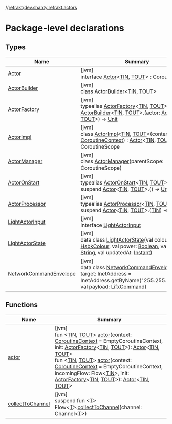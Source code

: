 //[refrakt](../../index.md)/[dev.shanty.refrakt.actors](index.md)

# Package-level declarations

## Types

| Name | Summary |
|---|---|
| [Actor](-actor/index.md) | [jvm]<br>interface [Actor](-actor/index.md)&lt;[TIN](-actor/index.md), [TOUT](-actor/index.md)&gt; : CoroutineScope |
| [ActorBuilder](-actor-builder/index.md) | [jvm]<br>class [ActorBuilder](-actor-builder/index.md)&lt;[TIN](-actor-builder/index.md), [TOUT](-actor-builder/index.md)&gt; |
| [ActorFactory](index.md#-1613042116%2FClasslikes%2F-1216412040) | [jvm]<br>typealias [ActorFactory](index.md#-1613042116%2FClasslikes%2F-1216412040)&lt;[TIN](index.md#-1613042116%2FClasslikes%2F-1216412040), [TOUT](index.md#-1613042116%2FClasslikes%2F-1216412040)&gt; = [ActorBuilder](-actor-builder/index.md)&lt;[TIN](index.md#-1613042116%2FClasslikes%2F-1216412040), [TOUT](index.md#-1613042116%2FClasslikes%2F-1216412040)&gt;.(actor: [Actor](-actor/index.md)&lt;[TIN](index.md#-1613042116%2FClasslikes%2F-1216412040), [TOUT](index.md#-1613042116%2FClasslikes%2F-1216412040)&gt;) -&gt; [Unit](https://kotlinlang.org/api/latest/jvm/stdlib/kotlin/-unit/index.html) |
| [ActorImpl](-actor-impl/index.md) | [jvm]<br>class [ActorImpl](-actor-impl/index.md)&lt;[TIN](-actor-impl/index.md), [TOUT](-actor-impl/index.md)&gt;(context: [CoroutineContext](https://kotlinlang.org/api/latest/jvm/stdlib/kotlin.coroutines/-coroutine-context/index.html)) : [Actor](-actor/index.md)&lt;[TIN](-actor-impl/index.md), [TOUT](-actor-impl/index.md)&gt; , CoroutineScope |
| [ActorManager](-actor-manager/index.md) | [jvm]<br>class [ActorManager](-actor-manager/index.md)(parentScope: CoroutineScope) |
| [ActorOnStart](index.md#971478947%2FClasslikes%2F-1216412040) | [jvm]<br>typealias [ActorOnStart](index.md#971478947%2FClasslikes%2F-1216412040)&lt;[TIN](index.md#971478947%2FClasslikes%2F-1216412040), [TOUT](index.md#971478947%2FClasslikes%2F-1216412040)&gt; = suspend [Actor](-actor/index.md)&lt;[TIN](index.md#971478947%2FClasslikes%2F-1216412040), [TOUT](index.md#971478947%2FClasslikes%2F-1216412040)&gt;.() -&gt; [Unit](https://kotlinlang.org/api/latest/jvm/stdlib/kotlin/-unit/index.html) |
| [ActorProcessor](index.md#-838059404%2FClasslikes%2F-1216412040) | [jvm]<br>typealias [ActorProcessor](index.md#-838059404%2FClasslikes%2F-1216412040)&lt;[TIN](index.md#-838059404%2FClasslikes%2F-1216412040), [TOUT](index.md#-838059404%2FClasslikes%2F-1216412040)&gt; = suspend [Actor](-actor/index.md)&lt;[TIN](index.md#-838059404%2FClasslikes%2F-1216412040), [TOUT](index.md#-838059404%2FClasslikes%2F-1216412040)&gt;.([TIN](index.md#-838059404%2FClasslikes%2F-1216412040)) -&gt; [Unit](https://kotlinlang.org/api/latest/jvm/stdlib/kotlin/-unit/index.html) |
| [LightActorInput](-light-actor-input/index.md) | [jvm]<br>interface [LightActorInput](-light-actor-input/index.md) |
| [LightActorState](-light-actor-state/index.md) | [jvm]<br>data class [LightActorState](-light-actor-state/index.md)(val colour: [HsbkColour](../dev.shanty.refrakt.models/-hsbk-colour/index.md), val power: [Boolean](https://kotlinlang.org/api/latest/jvm/stdlib/kotlin/-boolean/index.html), val label: [String](https://kotlinlang.org/api/latest/jvm/stdlib/kotlin/-string/index.html), val updatedAt: [Instant](https://docs.oracle.com/javase/8/docs/api/java/time/Instant.html)) |
| [NetworkCommandEnvelope](-network-command-envelope/index.md) | [jvm]<br>data class [NetworkCommandEnvelope](-network-command-envelope/index.md)(val target: [InetAddress](https://docs.oracle.com/javase/8/docs/api/java/net/InetAddress.html) = InetAddress.getByName(&quot;255.255.255.255&quot;), val payload: [LifxCommand](../dev.shanty.refrakt.messages/-lifx-command/index.md)) |

## Functions

| Name | Summary |
|---|---|
| [actor](actor.md) | [jvm]<br>fun &lt;[TIN](actor.md), [TOUT](actor.md)&gt; [actor](actor.md)(context: [CoroutineContext](https://kotlinlang.org/api/latest/jvm/stdlib/kotlin.coroutines/-coroutine-context/index.html) = EmptyCoroutineContext, init: [ActorFactory](index.md#-1613042116%2FClasslikes%2F-1216412040)&lt;[TIN](actor.md), [TOUT](actor.md)&gt;): [Actor](-actor/index.md)&lt;[TIN](actor.md), [TOUT](actor.md)&gt;<br>fun &lt;[TIN](actor.md), [TOUT](actor.md)&gt; [actor](actor.md)(context: [CoroutineContext](https://kotlinlang.org/api/latest/jvm/stdlib/kotlin.coroutines/-coroutine-context/index.html) = EmptyCoroutineContext, incomingFlow: Flow&lt;[TIN](actor.md)&gt;, init: [ActorFactory](index.md#-1613042116%2FClasslikes%2F-1216412040)&lt;[TIN](actor.md), [TOUT](actor.md)&gt;): [Actor](-actor/index.md)&lt;[TIN](actor.md), [TOUT](actor.md)&gt; |
| [collectToChannel](collect-to-channel.md) | [jvm]<br>suspend fun &lt;[T](collect-to-channel.md)&gt; Flow&lt;[T](collect-to-channel.md)&gt;.[collectToChannel](collect-to-channel.md)(channel: Channel&lt;[T](collect-to-channel.md)&gt;) |
